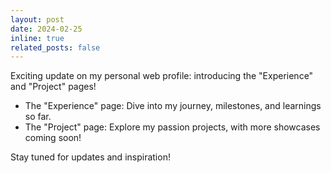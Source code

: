 ```yaml
---
layout: post
date: 2024-02-25
inline: true
related_posts: false
---
```


Exciting update on my personal web profile: introducing the "Experience" and "Project" pages!

- The "Experience" page: Dive into my journey, milestones, and learnings so far.
- The "Project" page: Explore my passion projects, with more showcases coming soon!

Stay tuned for updates and inspiration!
